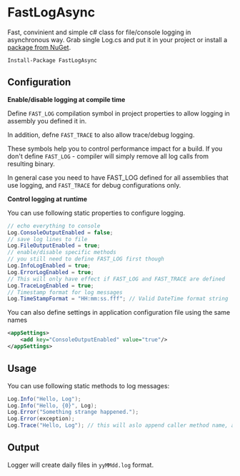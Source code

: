 FastLogAsync
============
Fast, convinient and simple c# class for file/console logging in asynchronous way. 
Grab single Log.cs and put it in your project or install a [package from NuGet].

` Install-Package FastLogAsync `

Configuration
-------------
**Enable/disable logging at compile time**

Define `FAST_LOG` compilation symbol in project properties to allow logging in assembly you defined it in.

In addition, defne `FAST_TRACE` to also allow trace/debug logging.

These symbols help you to control performance impact for a build. If you don't define `FAST_LOG` - compiler will simply remove all log calls from resulting binary. 

In general case you need to have FAST_LOG defined for all assemblies that use logging, and `FAST_TRACE` for debug configurations only.

**Control logging at runtime**

You can use following static properties to configure logging.
```c#
// echo everything to console
Log.ConsoleOutputEnabled = false;
// save log lines to file
Log.FileOutputEnabled = true;
// enable/disable specific methods
// you still need to define FAST_LOG first though
Log.InfoLogEnabled = true;
Log.ErrorLogEnabled = true;
// This will only have effect if FAST_LOG and FAST_TRACE are defined
Log.TraceLogEnabled = true;
// Timestamp format for log messages
Log.TimeStampFormat = "HH:mm:ss.fff"; // Valid DateTime format string 
```

You can also define settings in application configuration file using the same names
```xml
<appSettings>
    <add key="ConsoleOutputEnabled" value="true"/>
</appSettings>
```
Usage
-----
You can use following static methods to log messages:
```c#
Log.Info("Hello, Log");
Log.Info("Hello, {0}", Log);
Log.Error("Something strange happened.");
Log.Error(exception);
Log.Trace("Hello, Log"); // this will aslo append caller method name, assembly name and line numbler  
```

Output
------
Logger will create daily files in `yyMMdd.log` format.

[package from NuGet]:https://www.nuget.org/packages/FastLogAsync/

